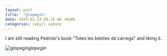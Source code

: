 ```yaml
---
layout: post
title:  "glopegin"
date: 2024-02-23 09:16:46 +0100
categories: jekyll update
---
```


I am still reading Pedrolo's book "Totes les bèsties de càrrega" and liking it.


![glopegin](https://lh3.googleusercontent.com/pw/ABLVV874eezgxmqq4e30v6DNgBuPzAzLA8dnEeYNRKBgIx1-BmUm-as2dzWBheXXhNhwGgaEjlbsoEBc17PQukqHAJf5I8XR49niFGOse8CLrbpR-GmvrDw=w2400)*glopegin*&nbsp;



[jekyll-docs]: https://jekyllrb.com/docs/home
[jekyll-gh]:   https://github.com/jekyll/jekyll
[jekyll-talk]: https://talk.jekyllrb.com/
